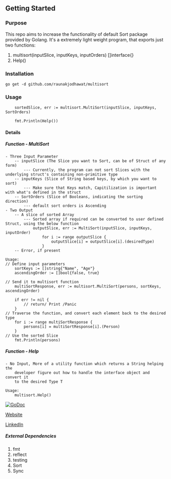 ## Getting Started
### Purpose
This repo aims to increase the functionality of default Sort package provided by Golang.
It's a extremely light weight program, that exports just two functions:
1. multisort(inputSlice, inputKeys, inputOrders) []interface{}
2. Help()

### Installation
```
go get -d github.com/raunakjodhawat/multisort
```
### Usage
```
    sortedSlice, err := multisort.MultiSort(inputSlice, inputKeys, SortOrders)

    fmt.Println(Help())
```

#### Details
##### Function - MultiSort
    - Three Input Parameter
        -- inputSlice (The Slice you want to Sort, can be of Struct of any form)
            --- Currently, the program can not sort Slices with the underlying struct's containing non-primitive type
        -- inputKeys (Slice of String based keys, by which you want to sort)
            --- Make sure that Keys match, Capitilization is important with what's defined in the struct
        -- SortOrders (Slice of Booleans, indicating the sorting direction)
            --- default sort orders is Ascending
    - Two Output
        -- A slice of sorted Array
            --- Sorted array if required can be converted to user defined Struct, using the below function
                outputSlice, err := MultiSort(inputSlice, inputKeys, inputOrder)
                	for i := range outputSlice {
                		outputSlice[i] = outputSlice[i].(desiredType)
                	}
        -- Error, if present
        
```
Usage:
// Define input parameters  
    sortKeys := []string{"Name", "Age"}
    ascendingOrder := []bool{false, true}

// Send it to multisort function
    multiSortResponse, err := multisort.MultiSort(persons, sortKeys, ascendingOrder)
    
    if err != nil {
        // return/ Print /Panic
    }
// Traverse the function, and convert each element back to the desired type    
    for i := range multiSortResponse {
        persons[i] = multiSortResponse[i].(Person)
    }
// Use the sorted Slice
    fmt.Println(persons)
```

##### Function - Help
    - No Input, More of a utility function which returns a String helping the
        developer figure out how to handle the interface object and convert it
        to the desired Type T
```
Usage:
    multisort.Help()
```

[![GoDoc](https://godoc.org/github.com/raunakjodhawat/multisort?status.svg)](https://godoc.org/github.com/raunakjodhawat/multisort)  

[Website](https://raunakjodhawat.github.io/multisort/)

[LinkedIn](https://www.linkedin.com/in/jodhawat/)
##### External Dependencies
1. fmt
2. reflect
3. testing
4. Sort
5. Sync
